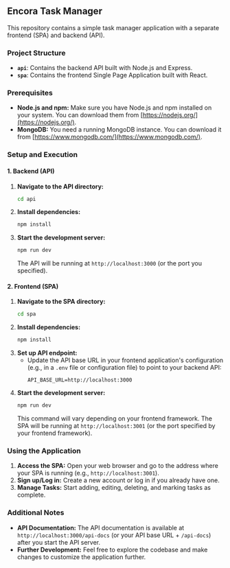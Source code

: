 ## Encora Task Manager

This repository contains a simple task manager application with a separate frontend (SPA) and backend (API).

### Project Structure

- **`api`**: Contains the backend API built with Node.js and Express.
- **`spa`**: Contains the frontend Single Page Application built with React.

### Prerequisites

- **Node.js and npm:** Make sure you have Node.js and npm installed on your system. You can download them from [https://nodejs.org/](https://nodejs.org/).
- **MongoDB:** You need a running MongoDB instance. You can download it from [https://www.mongodb.com/](https://www.mongodb.com/).

### Setup and Execution

#### 1. Backend (API)

1.  **Navigate to the API directory:**
    ```bash
    cd api
    ```
2.  **Install dependencies:**
    ```bash
    npm install
    ```
3.  **Start the development server:**
    ```bash
    npm run dev 
    ```
    The API will be running at `http://localhost:3000` (or the port you specified).

#### 2. Frontend (SPA)

1.  **Navigate to the SPA directory:**
    ```bash
    cd spa
    ```
2.  **Install dependencies:**
    ```bash
    npm install  
    ```
3.  **Set up API endpoint:**
    -   Update the API base URL in your frontend application's configuration (e.g., in a `.env` file or configuration file) to point to your backend API:
        ```
        API_BASE_URL=http://localhost:3000 
        ```
4.  **Start the development server:**
    ```bash
    npm run dev  
    ```
    This command will vary depending on your frontend framework. The SPA will be running at `http://localhost:3001` (or the port specified by your frontend framework).

### Using the Application

1.  **Access the SPA:** Open your web browser and go to the address where your SPA is running (e.g., `http://localhost:3001`).
2.  **Sign up/Log in:** Create a new account or log in if you already have one.
3.  **Manage Tasks:** Start adding, editing, deleting, and marking tasks as complete.

### Additional Notes

-   **API Documentation:** The API documentation is available at `http://localhost:3000/api-docs` (or your API base URL + `/api-docs`) after you start the API server.
-   **Further Development:** Feel free to explore the codebase and make changes to customize the application further.


